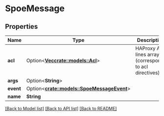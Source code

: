# SpoeMessage

## Properties

Name | Type | Description | Notes
------------ | ------------- | ------------- | -------------
**acl** | Option<[**Vec<crate::models::Acl>**](acl.md)> | HAProxy ACL lines array (corresponds to acl directives) | [optional]
**args** | Option<**String**> |  | [optional]
**event** | Option<[**crate::models::SpoeMessageEvent**](spoe_message_event.md)> |  | [optional]
**name** | **String** |  | 

[[Back to Model list]](../README.md#documentation-for-models) [[Back to API list]](../README.md#documentation-for-api-endpoints) [[Back to README]](../README.md)


